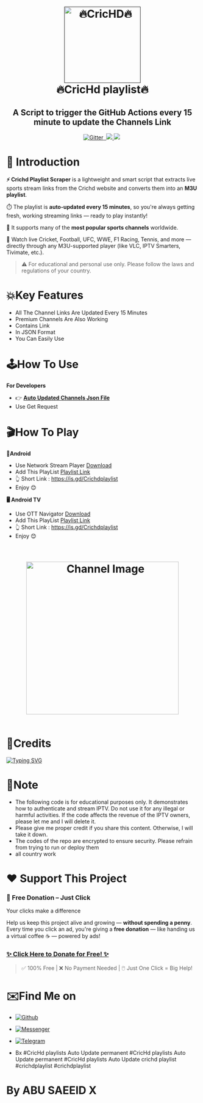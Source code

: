 




<h1 align="center">
  <br>
  <a href=""><img src="https://raw.githubusercontent.com/abusaeeidx/CricHd-playlists-Auto-Update-permanent/refs/heads/main/logo.jpg" alt="🔥CricHD🔥" width="200"></a>
  <br>
  🔥CricHd playlist🔥
  <br>
</h1>

<h2 align="center">A Script to trigger the GitHub Actions every 15 minute to update the Channels Link</h2>

<p align="center">
  <a href="https://www.python.org/">
    <img src="https://img.shields.io/badge/Made_With-Python_3.12%2B-blue"
         alt="Gitter">
  
  <a href="https://saythanks.io/to/bullredeyes@gmail.com">
      <img src="">
  </a>
  <a href="https://play.google.com/store/apps/details?id=com.banglalink.toffee">
    <img src="https://raw.githubusercontent.com/abusaeeidx/CricHd-playlists-Auto-Update-permanent/refs/heads/main/ba.jpg">
  </a>
  </a>
  <a href="https://gitter.im/amitmerchant1990/electron-markdownify"><img src="https://img.shields.io/badge/Made%20in-Bangladesh_🇧🇩-green?colorA=%23ff0000&colorB=%23017e40&style=flat-square"></a>
<a href="https://hits.seeyoufarm.com"><img src=""/></a>
</p>

# 📒 Introduction

**⚡ Crichd Playlist Scraper** is a lightweight and smart script that extracts live sports stream links from the Crichd website and converts them into an **M3U playlist**.

⏱️ The playlist is **auto-updated every 15 minutes**, so you're always getting fresh, working streaming links — ready to play instantly!

📡 It supports many of the **most popular sports channels** worldwide.

🎯 Watch live Cricket, Football, UFC, WWE, F1 Racing, Tennis, and more — directly through any M3U-supported player (like VLC, IPTV Smarters, Tivimate, etc.).

> ⚠️ For educational and personal use only. Please follow the laws and regulations of your country.

# 💥Key Features

* All The Channel Links Are Updated Every 15 Minutes
* Premium Channels Are Also Working
* Contains Link
* In JSON Format
* You Can Easily Use



# 🕹️How To Use
**For Developers**
* 👉 **[Auto Updated Channels Json File](https://raw.githubusercontent.com/abusaeeidx/CricHd-playlists-Auto-Update-permanent/refs/heads/main/api.json)**
* Use Get Request





# 🎬How To Play
**📱Android**
* Use Network Stream Player [Download](https://play.google.com/store/apps/details?id=com.genuine.leone)
* Add This PlayList [Playlist Link](https://raw.githubusercontent.com/abusaeeidx/CricHd-playlists-Auto-Update-permanent/refs/heads/main/ALL.m3u)
* 👆 Short Link : https://is.gd/Crichdplaylist
*  Enjoy 😊

**🖥️ Android TV**
* Use OTT Navigator [Download](https://apkpure.com/ott-navigator-iptv/studio.scillarium.ottnavigator/amp)
* Add This PlayList [Playlist Link](https://raw.githubusercontent.com/abusaeeidx/CricHd-playlists-Auto-Update-permanent/refs/heads/main/ALL.m3u)
*  👆 Short Link : https://is.gd/Crichdplaylist
*  Enjoy 😊

<h1 align="center">
  <a href="https://raw.githubusercontent.com/abusaeeidx/CricHd-playlists-Auto-Update-permanent/refs/heads/main/ALL.m3u">
    <img src="https://raw.githubusercontent.com/abusaeeidx/CricHd-playlists-Auto-Update-permanent/refs/heads/main/channel-ss2.jpg" alt="Channel Image" width="400" style="margin: 20px;">
  </a>
</h1>


# 🚬Credits
[![Typing SVG](https://readme-typing-svg.demolab.com?font=Fira+Code&pause=100&color=FF2C10&background=31FF9400&width=400&lines=ABU+SAEEID+X+NOOB)](https://git.io/typing-svg)

# 📝Note
* The following code is for educational purposes only. It demonstrates how to authenticate and stream IPTV. Do not use it for any illegal or harmful activities. If the code affects the revenue of the IPTV owners, please let me  and I will delete it.
* Please give me proper credit if you share this content. Otherwise, I will take it down.
* The codes of the repo are encrypted to ensure security. Please refrain from trying to run or deploy them 
* all country work 


# ❤️ Support This Project

### 🎁 Free Donation – Just Click
Your clicks make a difference 

Help us keep this project alive and growing — **without spending a penny**.  
Every time you click an ad, you're giving a **free donation** — like handing us a virtual coffee ☕ — powered by ads!

### [✨ Click Here to Donate for Free! ✨](https://abusaeeidx.github.io/Support/)

> ✅ 100% Free | ❌ No Payment Needed | 🖱️ Just One Click = Big Help!


# ✉️Find Me on 

- [![Github](https://img.shields.io/badge/Github-ABUSAEEIDX-purple?style=for-the-badge&logo=github)](https://github.com/abusaeeidx)


- [![Messenger](https://img.shields.io/badge/Messenger-abusaeeix-orange?style=for-the-badge&logo=messenger)](https://t.me/AbuSaeedX)

- [![Telegram](https://img.shields.io/badge/Telegram-AbuSaeeidx-indigo?style=for-the-badge&logo=telegram)](https://t.me/AbuSaeedX)
- Bx
#CricHd playlists Auto Update permanent 
#CricHd playlists Auto Update permanent 
#CricHd playlists Auto Update
crichd playlist
#crichdplaylist
#crichdplaylist
# By ABU SAEEID X
